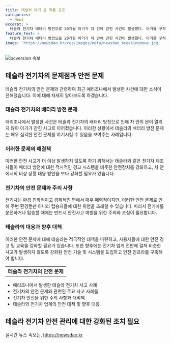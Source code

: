```yaml
---
title: 테슬라 아기 문 먹통 공포
categories:
  - News
excerpt: >
  테슬라 전기차 배터리 방전으로 20개월 아기가 차 안에 갇힌 사건이 발생했다. 아기를 구하기 위해 유리창을 깬 구조대, 차 문 열리지 않아 아기가 폭염 속에 갇혀있었고, 차 안에서는 잠금장치가 풀릴 수 있었지만 아기에게는 부족했다. 이 사건을 통해 테슬라 차량의 잠금장치 문제가 이슈가 되었으며, 지난해와 이번주에도 비슷한 사고가 발생한 것으로 전해졌다.
feature_text: >
  테슬라 전기차 배터리 방전으로 20개월 아기가 차 안에 갇힌 사건이 발생했다. 아기를 구하기 위해 유리창을 깬 구조대, 차 문 열리지 않아 아기가 폭염 속에 갇혀있었고, 차 안에서는 잠금장치가 풀릴 수 있었지만 아기에게는 부족했다. 이 사건을 통해 테슬라 차량의 잠금장치 문제가 이슈가 되었으며, 지난해와 이번주에도 비슷한 사고가 발생한 것으로 전해졌다.
image: 'https://newsdao.kr/res/images/meta/newsdao_breakingnews.jpg'
---
```


<p><img src="https://newsdao.kr/res/images/meta/newsdao_breakingnews.jpg" alt="pcversion 속보" /></p>

<h2 data-ke-size="size26">테슬라 전기차의 문제점과 안전 문제</h2>

<p data-ke-size="size16">테슬라 전기차의 안전 문제와 관련하여 최근 애리조나에서 발생한 사건에 대한 소식이 전해졌습니다. 이에 대해 자세히 알아보도록 하겠습니다.</p>

<h3>테슬라 전기차의 배터리 방전 문제</h3>

<p data-ke-size="size16">애리조나에서 발생한 사건은 테슬라 전기차의 배터리 방전으로 인해 차 안의 문이 열리지 않아 아기가 갇힌 사고로 이어졌습니다. 이러한 상황에서 테슬라의 배터리 방전 문제는 매우 심각한 안전 문제를 야기시킬 수 있음을 보여주는 사례입니다.</p>

<h3>이러한 문제의 해결책</h3>

<p data-ke-size="size16">이러한 안전 사고가 더 이상 발생하지 않도록 하기 위해서는 테슬라와 같은 전기차 제조사들이 배터리 방전에 대한 적시적인 경고 시스템을 비롯한 안전장치를 강화하고, 차 안에서의 비상 상황 대응 방안을 보다 강화할 필요가 있습니다.</p>

<h3>전기차의 안전 문제와 주의 사항</h3>

<p data-ke-size="size16">전기차는 환경 친화적이고 경제적인 면에서 매우 매력적이지만, 이러한 안전 문제로 인해 주변 환경뿐만 아니라 탑승자들에 대한 위험을 초래할 수 있습니다. 따라서 전기차를 운전하거나 탑승할 때에는 반드시 안전사고 예방을 위한 주의와 조심이 필요합니다.</p>

<h3>테슬라의 대응과 향후 대책</h3>

<p data-ke-size="size16">이러한 안전 문제에 대해 테슬라는 적극적인 대책을 마련하고, 사용자들에 대한 안전 경고 및 교육을 강화할 필요가 있습니다. 또한 향후에는 전기차 업계 전반에 걸쳐 비슷한 사고가 발생하지 않도록 강화된 안전 기술 및 시스템을 도입하고 안전 인프라를 구축해야 합니다.</p>

<table>
    <tbody>
        <tr>
            <td style="text-align: center; height: 17px;"><b>테슬라 전기차의 안전 문제</b></td>
        </tr>
    </tbody>
</table>

<ul>
    <li>애리조나에서 발생한 테슬라 전기차 사고 사례</li>
    <li>전기차의 안전 문제와 관련된 주요 사고 사례들</li>
    <li>전기차 안전을 위한 주의 사항과 대비책</li>
    <li>테슬라와 전기차 업계의 안전 대책 및 향후 대응</li>
</ul>

<h2 data-ke-size="size26">테슬라 전기차 안전 관리에 대한 강화된 조치 필요</h2>
실시간 뉴스 속보는, <a href="https://newsdao.kr" rel="dofollow">https://newsdao.kr</a>


